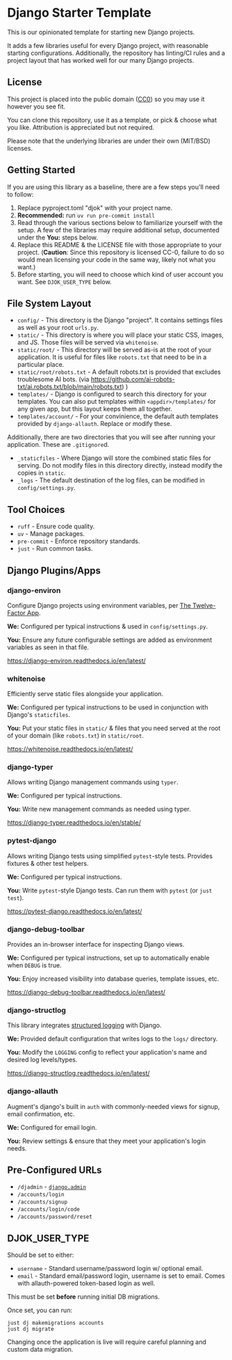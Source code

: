 # Django Starter Template

This is our opinionated template for starting new Django projects.

It adds a few libraries useful for every Django project, with reasonable starting configurations.
Additionally, the repository has linting/CI rules and a project layout that has worked well for our many Django projects.

## License

This project is placed into the public domain ([CC0](https://creativecommons.org/public-domain/cc0/)) so you may use it however you see fit.

You can clone this repository, use it as a template, or pick & choose what you like. Attribution is appreciated but not required.

Please note that the underlying libraries are under their own (MIT/BSD) licenses.

## Getting Started

If you are using this library as a baseline, there are a few steps you'll need to follow:

1. Replace pyproject.toml "djok" with your project name.
2. **Recommended:** run `uv run pre-commit install`
3. Read through the various sections below to familiarize yourself with the setup.
   A few of the libraries may require additional setup, documented under the **You:** steps below.
4. Replace this README & the LICENSE file with those appropriate to your project.
   (**Caution**: Since this repository is licensed CC-0, failure to do so would mean licensing your code in the same way, likely not what you want.)
5. Before starting, you will need to choose which kind of user account you want. See `DJOK_USER_TYPE` below.

## File System Layout

- `config/` - This directory is the Django "project". It contains settings files as well as your root `urls.py`.
- `static/` - This directory is where you will place your static CSS, images, and JS. Those files will be served via `whitenoise`.
- `static/root/` - This directory will be served as-is at the root of your application. It is useful for files like `robots.txt` that need to be in a particular place.
- `static/root/robots.txt` - A default robots.txt is provided that excludes troublesome AI bots. (via https://github.com/ai-robots-txt/ai.robots.txt/blob/main/robots.txt)
)
- `templates/` - Django is configured to search this directory for your templates. You can also put templates within `<appdir>/templates/` for any given app, but this layout keeps them all together.
- `templates/account/` - For your convinience, the default auth templates provided by `django-allauth`. Replace or modify these.

Additionally, there are two directories that you will see after running your application. These are `.gitignore`d.

- `_staticfiles` - Where Django will store the combined static files for serving. Do not modify files in this directory directly, instead modify the copies in `static`.
- `_logs` - The default destination of the log files, can be modified in `config/settings.py`.

## Tool Choices

- `ruff` - Ensure code quality.
- `uv` - Manage packages.
- `pre-commit` - Enforce repository standards.
- `just` - Run common tasks.

## Django Plugins/Apps

### django-environ

Configure Django projects using environment variables, per [The Twelve-Factor App](https://www.12factor.net).

**We:** Configured per typical instructions & used in `config/settings.py`.

**You:** Ensure any future configurable settings are added as environment variables as seen in that file.

<https://django-environ.readthedocs.io/en/latest/>

### whitenoise

Efficiently serve static files alongside your application.

**We:** Configured per typical instructions to be used in conjunction with Django's `staticfiles`.

**You:** Put your static files in `static/` & files that you need served at the root of your domain (like `robots.txt`) in `static/root`.

<https://whitenoise.readthedocs.io/en/latest/>

### django-typer

Allows writing Django management commands using `typer`.

**We:** Configured per typical instructions.

**You:** Write new management commands as needed using typer.

<https://django-typer.readthedocs.io/en/stable/>

### pytest-django

Allows writing Django tests using simplified `pytest`-style tests. Provides fixtures & other test helpers.

**We:** Configured per typical instructions.

**You:** Write `pytest`-style Django tests. Can run them with `pytest` (or `just test`).

<https://pytest-django.readthedocs.io/en/latest/>

### django-debug-toolbar

Provides an in-browser interface for inspecting Django views.

**We:** Configured per typical instructions, set up to automatically enable when `DEBUG` is true.

**You:** Enjoy increased visibility into database queries, template issues, etc.

<https://django-debug-toolbar.readthedocs.io/en/latest/>

### django-structlog

This library integrates [structured logging](https://www.structlog.org/en/stable/) with Django.

**We:** Provided default configuration that writes logs to the `logs/` directory.

**You:** Modify the `LOGGING` config to reflect your application's name and desired log levels/types.

<https://django-structlog.readthedocs.io/en/latest/>

### django-allauth

Augment's django's built in `auth` with commonly-needed views for signup, email confirmation, etc.

**We:** Configured for email login.

**You:** Review settings & ensure that they meet your application's login needs.

## Pre-Configured URLs

- `/djadmin` - [`django.admin`](https://docs.djangoproject.com/en/5.2/ref/contrib/admin/)
- `/accounts/login`
- `/accounts/signup`
- `/accounts/login/code`
- `/accounts/password/reset`

## DJOK_USER_TYPE

Should be set to either:

- `username` - Standard username/password login w/ optional email.
- `email` - Standard email/password login, username is set to email.
            Comes with allauth-powered token-based login as well.

This must be set **before** running initial DB migrations.

Once set, you can run:

```shell
just dj makemigrations accounts
just dj migrate
```

Changing once the application is live will require careful planning and custom data migration.

<!--
Adding New Types:

rm db.sqlite3
rm -rf apps/accounts/migrations/

just createsuperuser
# visit https://localhost:8000/djadmin/ & login
# visit https://localhost:8000/accounts/logout/
# visit https://localhost:8000/accounts/signup/
# visit https://localhost:8000/accounts/logout/
# visit https://localhost:8000/accounts/login/
-->
